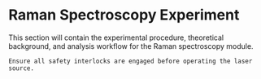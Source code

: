 # Raman Spectroscopy Experiment

This section will contain the experimental procedure, theoretical background, and analysis workflow for the Raman spectroscopy module.

```{important}
Ensure all safety interlocks are engaged before operating the laser source.
```
